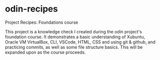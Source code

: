# odin-recipes
Project Recipes: Foundations course

This project is a knowledge check I created during the odin project's foundation course. It demonstrates a basic understanding of Xubuntu, Oracle VM VirtualBox, CLI, VSCode, HTML, CSS and using git & github, and practicing commits, as well as some file structure basics. This will be expanded upon as the course proceeds.
